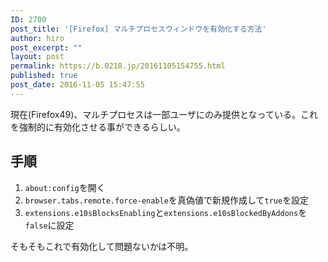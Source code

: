 ```yaml
---
ID: 2700
post_title: '[Firefox] マルチプロセスウィンドウを有効化する方法'
author: hiro
post_excerpt: ""
layout: post
permalink: https://b.0218.jp/20161105154755.html
published: true
post_date: 2016-11-05 15:47:55
---
```

現在(Firefox49)、マルチプロセスは一部ユーザにのみ提供となっている。これを強制的に有効化させる事ができるらしい。
<!--more-->
## 手順

1. `about:config`を開く
1. `browser.tabs.remote.force-enable`を真偽値で新規作成して`true`を設定
1. `extensions.e10sBlocksEnabling`と`extensions.e10sBlockedByAddons`を`false`に設定

そもそもこれで有効化して問題ないかは不明。